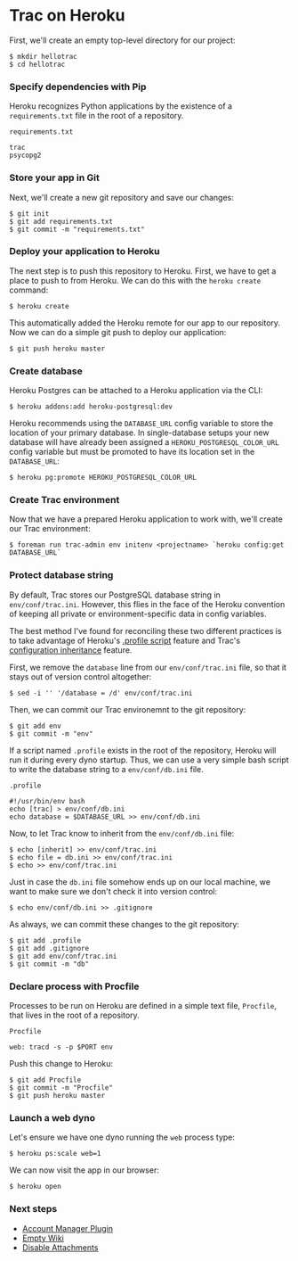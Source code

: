 Trac on Heroku
==============

First, we'll create an empty top-level directory for our project:

    $ mkdir hellotrac
    $ cd hellotrac

### Specify dependencies with Pip

Heroku recognizes Python applications by the existence of a `requirements.txt` file in the root of a repository.

`requirements.txt`

    trac
    psycopg2

### Store your app in Git

Next, we'll create a new git repository and save our changes:

    $ git init
    $ git add requirements.txt
    $ git commit -m "requirements.txt"

### Deploy your application to Heroku

The next step is to push this repository to Heroku. First, we have to get a place to push to from Heroku. We can do this with the `heroku create` command:

    $ heroku create

This automatically added the Heroku remote for our app to our repository. Now we can do a simple git push to deploy our application:

    $ git push heroku master

### Create database

Heroku Postgres can be attached to a Heroku application via the CLI:

    $ heroku addons:add heroku-postgresql:dev

Heroku recommends using the `DATABASE_URL` config variable to store the location of your primary database. In single-database setups your new database will have already been assigned a `HEROKU_POSTGRESQL_COLOR_URL` config variable but must be promoted to have its location set in the `DATABASE_URL`:

    $ heroku pg:promote HEROKU_POSTGRESQL_COLOR_URL

### Create Trac environment

Now that we have a prepared Heroku application to work with, we'll create our Trac environment:

    $ foreman run trac-admin env initenv <projectname> `heroku config:get DATABASE_URL`

### Protect database string

By default, Trac stores our PostgreSQL database string in `env/conf/trac.ini`. However, this flies in the face of the Heroku convention of keeping all private or environment-specific data in config variables.

The best method I've found for reconciling these two different practices is to take advantage of Heroku's [.profile script](https://devcenter.heroku.com/articles/dynos#startup) feature and Trac's [configuration inheritance](http://trac.edgewall.org/wiki/TracIni#inherit-section) feature.

First, we remove the `database` line from our `env/conf/trac.ini` file, so that it stays out of version control altogether:

    $ sed -i '' '/database = /d' env/conf/trac.ini

Then, we can commit our Trac environemnt to the git repository:

    $ git add env
    $ git commit -m "env"

If a script named `.profile` exists in the root of the repository, Heroku will run it during every dyno startup. Thus, we can use a very simple bash script to write the database string to a `env/conf/db.ini` file.

`.profile`

    #!/usr/bin/env bash
    echo [trac] > env/conf/db.ini
    echo database = $DATABASE_URL >> env/conf/db.ini

Now, to let Trac know to inherit from the `env/conf/db.ini` file:

    $ echo [inherit] >> env/conf/trac.ini
    $ echo file = db.ini >> env/conf/trac.ini
    $ echo >> env/conf/trac.ini

Just in case the `db.ini` file somehow ends up on our local machine, we want to make sure we don't check it into version control:

    $ echo env/conf/db.ini >> .gitignore

As always, we can commit these changes to the git repository:

    $ git add .profile
    $ git add .gitignore
    $ git add env/conf/trac.ini
    $ git commit -m "db"

### Declare process with Procfile

Processes to be run on Heroku are defined in a simple text file, `Procfile`, that lives in the root of a repository.

`Procfile`

    web: tracd -s -p $PORT env

Push this change to Heroku:

    $ git add Procfile
    $ git commit -m "Procfile"
    $ git push heroku master

### Launch a web dyno

Let's ensure we have one dyno running the `web` process type:

    $ heroku ps:scale web=1

We can now visit the app in our browser:

    $ heroku open

### Next steps

* [Account Manager Plugin](https://github.com/onheroku/trac/wiki/Account-Manager-Plugin)
* [Empty Wiki](https://github.com/onheroku/trac/wiki/Empty-Wiki)
* [Disable Attachments](https://github.com/onheroku/trac/wiki/Disable-Attachments)

